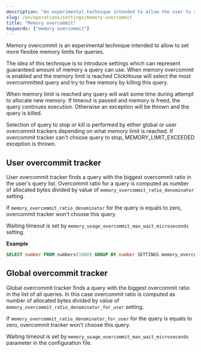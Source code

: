 ```yaml
---
description: "An experimental technique intended to allow the user to set more flexible memory limits for queries"
slug: /en/operations/settings/memory-overcommit
title: "Memory overcommit"
keywords: ["memory overcommit"]
---
```


Memory overcommit is an experimental technique intended to allow to set more flexible memory limits for queries.

The idea of this technique is to introduce settings which can represent guaranteed amount of memory a query can use.
When memory overcommit is enabled and the memory limit is reached ClickHouse will select the most overcommitted query and try to free memory by killing this query.

When memory limit is reached any query will wait some time during attempt to allocate new memory.
If timeout is passed and memory is freed, the query continues execution.
Otherwise an exception will be thrown and the query is killed.

Selection of query to stop or kill is performed by either global or user overcommit trackers depending on what memory limit is reached.
If overcommit tracker can't choose query to stop, MEMORY_LIMIT_EXCEEDED exception is thrown.

## User overcommit tracker

User overcommit tracker finds a query with the biggest overcommit ratio in the user's query list.
Overcommit ratio for a query is computed as number of allocated bytes divided by value of `memory_overcommit_ratio_denominator` setting.

If `memory_overcommit_ratio_denominator` for the query is equals to zero, overcommit tracker won't choose this query.

Waiting timeout is set by `memory_usage_overcommit_max_wait_microseconds` setting.

**Example**

```sql
SELECT number FROM numbers(1000) GROUP BY number SETTINGS memory_overcommit_ratio_denominator=4000, memory_usage_overcommit_max_wait_microseconds=500
```

## Global overcommit tracker

Global overcommit tracker finds a query with the biggest overcommit ratio in the list of all queries.
In this case overcommit ratio is computed as number of allocated bytes divided by value of `memory_overcommit_ratio_denominator_for_user` setting.

If `memory_overcommit_ratio_denominator_for_user` for the query is equals to zero, overcommit tracker won't choose this query.

Waiting timeout is set by `memory_usage_overcommit_max_wait_microseconds` parameter in the configuration file.
